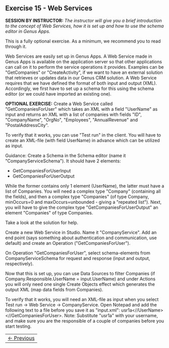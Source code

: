 ## Exercise 15 - Web Services
**SESSION BY INSTRUCTOR:** *The instructor will give you a brief introduction to the concept of Web Services, how it is set up and how to use the schema editor in Genus Apps.*

This is a fully optional exercise. As a minimum, we recommend you to read through it.

Web Services are easily set up in Genus Apps. A Web Service made in Genus Apps is available on the application server so that other applications can call on it to perform the service operations it provides. Examples can be "GetCompanies" or "CreateActivity", if we want to have an external solution that retrieves or updates data in our Genus CRM solution. A Web Service requires that we have defined the format of both input and output (XML). Accordingly, we first have to set up a schema for this using the schema editor (or we could have imported an existing one).

**OPTIONAL EXERCISE:** Create a Web Service called "GetCompaniesForUser" which takes an XML with a field "UserName" as input and returns an XML with a list of companies with fields "ID", "CompanyName", "OrgNo", "Employees", "AnnualRevenue" and "PostalAddressCity".

To verify that it works, you can use "Test run" in the client. You will have to create an XML-file (with field UserName) in advance which can be utilized as input.

Guidance: Create a Schema in the Schema editor (name it "CompanyServiceSchema"). It should have 2 elements:
* GetCompaniesForUserInput
* GetCompaniesForUserOutput 

While the former contains only 1 element (UserName), the latter must have a list of Companies. You will need a complex type "Company" (containing all the fields), and then a complex type "Companies" (of type Company, minOccurs=0 and maxOccurs=unbounded - giving a "repeated list"). Next, you will have to give the complex type "GetCompaniesForUserOutput" an element "Companies" of type Companies.

Take a look at the solution for help.

Create a new Web Service in Studio. Name it "CompanyService". Add an end point (says something about authentication and communication, use default) and create an Operation ("GetCompaniesForUser").

On Operation "GetCompaniesForUser", select schema-elements from CompanyServiceSchema for request and response (input and output, respectively).

Now that this is set up, you can use Data Sources to filter Companies (if Company.Responsible.UserName = input.UserName) and under Actions you will only need one single Create Objects effect which generates the output XML (map data fields from Companies).

To verify that it works, you will need an XML-file as input when you select Test run -> Web Service -> CompanyService. Open Notepad and add the following text to a file before you save it as "input.xml": <GetCompaniesForUser><UserName>usr1a<//UserName><//GetCompaniesForUser>. Note: Substitute "usr1a" with your username, and make sure you are the responsible of a couple of companies before you start testing.


<table>
   <tr><td><a href="exercise-14.md"><- Previous</a></td></tr>
</table>
